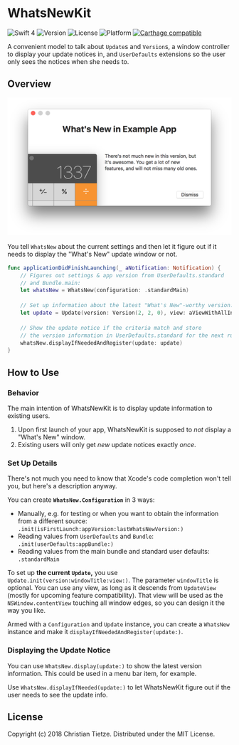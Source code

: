 # WhatsNewKit

![Swift 4](https://img.shields.io/badge/Swift-4.1-blue.svg?style=flat)
![Version](https://img.shields.io/github/tag/CleanCocoa/WhatsNewKit.svg?style=flat)
![License](https://img.shields.io/github/license/CleanCocoa/WhatsNewKit.svg?style=flat)
![Platform](https://img.shields.io/badge/platform-macOS-lightgrey.svg?style=flat)
[![Carthage compatible](https://img.shields.io/badge/Carthage-compatible-4BC51D.svg?style=flat)](https://github.com/Carthage/Carthage)

A convenient model to talk about `Update`s and `Version`s, a window controller to display your update notices in, and `UserDefaults` extensions so the user only sees the notices when she needs to.

## Overview 

<div align="center">
    <img src="assets/screenshot.png" />
</div>

You tell `WhatsNew` about the current settings and then let it figure out if it needs to display the "What's New" update window or not.

```swift
func applicationDidFinishLaunching(_ aNotification: Notification) {
    // Figures out settings & app version from UserDefaults.standard 
    // and Bundle.main:
    let whatsNew = WhatsNew(configuration: .standardMain)
    
    // Set up information about the latest "What's New"-worthy version:
    let update = Update(version: Version(2, 2, 0), view: aViewWithAllInfos)
    
    // Show the update notice if the criteria match and store 
    // the version information in UserDefaults.standard for the next run.
    whatsNew.displayIfNeededAndRegister(update: update)
}
```

## How to Use

### Behavior

The main intention of WhatsNewKit is to display update information to existing users.

1. Upon first launch of your app, WhatsNewKit is supposed to _not_ display a "What's New" window. 
2. Existing users will only get _new_ update notices exactly _once_.

### Set Up Details

There's not much you need to know that Xcode's code completion won't tell you, but here's a description anyway.

You can create **`WhatsNew.Configuration`** in 3 ways:

- Manually, e.g. for testing or when you want to obtain the information from a different source: `.init(isFirstLaunch:appVersion:lastWhatsNewVersion:)`
- Reading values from `UserDefaults` and `Bundle`:  `.init(userDefaults:appBundle:)`
- Reading values from the main bundle and standard user defaults: `.standardMain`

To set up **the current `Update`,** you use `Update.init(version:windowTitle:view:)`. The parameter `windowTitle` is optional. You can use any view, as long as it descends from `UpdateView` (mostly for upcoming feature compatibility). That view will be used as the `NSWindow.contentView` touching all window edges, so you can design it the way you like. 

Armed with a `Configuration` and `Update` instance, you can create a `WhatsNew` instance and make it `displayIfNeededAndRegister(update:)`.

### Displaying the Update Notice

You can use `WhatsNew.display(update:)` to show the latest version information. This could be used in a menu bar item, for example.

Use `WhatsNew.displayIfNeeded(update:)` to let WhatsNewKit figure out if the user needs to see the update info.

## License

Copyright (c) 2018 Christian Tietze. Distributed under the MIT License.
